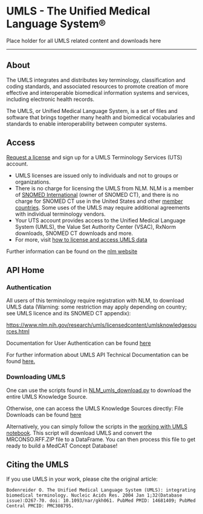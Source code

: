 # UMLS - The Unified Medical Language System®

Place holder for all UMLS related content and downloads here

--------

## About
The UMLS integrates and distributes key terminology, classification and coding standards,
 and associated resources to promote creation of more effective and interoperable biomedical information systems and services,
  including electronic health records.

The UMLS, or Unified Medical Language System, is a set of files and software that brings together many health and 
biomedical vocabularies and standards to enable interoperability between computer systems.

## Access

[Request a license](https://uts.nlm.nih.gov/uts/?_gl=1*1791eyk*_ga*MTkwNzE1ODcyOC4xNjYyOTcxNDg3*_ga_P1FPTH9PL4*MTY2Mjk3ODA3OS4yLjEuMTY2Mjk3OTQ4Mi4wLjAuMA..)
and sign up for a UMLS Terminology Services (UTS) account.

 - UMLS licenses are issued only to individuals and not to groups or organizations.
 - There is no charge for licensing the UMLS from NLM. NLM is a member of [SNOMED International](http://www.snomed.org/)
 (owner of SNOMED CT), and there is no charge for SNOMED CT use in the United States and other [member countries](http://www.snomed.org/our-customers/members).
  Some uses of the UMLS may require additional agreements with individual terminology vendors.
 - Your UTS account provides access to the Unified Medical Language System (UMLS), the Value Set Authority Center (VSAC),
  RxNorm downloads, SNOMED CT downloads and more.
 - For more, visit [how to license and access UMLS data](https://www.nlm.nih.gov/databases/umls.html)


Further information can be found on the [nlm website](https://www.nlm.nih.gov/research/umls/index.html)



## API Home

### Authentication 
All users of this terminology require registration with NLM, to download UMLS data (Warning: some restriction may apply depending on country; see UMLS licence and its SNOMED CT appendix):

https://www.nlm.nih.gov/research/umls/licensedcontent/umlsknowledgesources.html

Documentation for User Authentication can be found [here](https://documentation.uts.nlm.nih.gov/rest/authentication.html)


For further information about UMLS API Technical Documentation can be found [here.](https://documentation.uts.nlm.nih.gov/rest/home.html)


### Downloading UMLS

One can use the scripts found in [NLM_umls_download.py](data/umls/NLM_umls_download.py) to download the entire UMLS 
Knowledge Source.

Otherwise, one can access the UMLS Knowledge Sources directly: File Downloads can be found [here](https://www.nlm.nih.gov/research/umls/licensedcontent/umlsknowledgesources.html)

Alternatively, you can simply follow the scripts in the [working with UMLS notebook](data/umls/working_with_umls.ipynb). This script will download UMLS and convert the
 MRCONSO.RFF.ZIP file to a DataFrame. You can then process this file to get ready to build a MedCAT Concept Database! 

## Citing the UMLS
If you use UMLS in your work, please cite the original article:

    Bodenreider O. The Unified Medical Language System (UMLS): integrating biomedical terminology. Nucleic Acids Res. 2004 Jan 1;32(Database issue):D267-70. doi: 10.1093/nar/gkh061. PubMed PMID: 14681409; PubMed Central PMCID: PMC308795.


